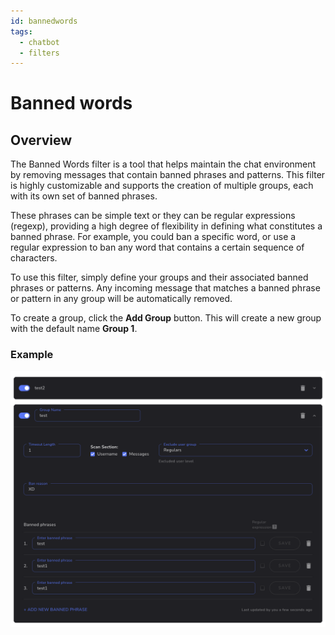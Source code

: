 ```yaml
---
id: bannedwords
tags:
  - chatbot
  - filters
---
```

# Banned words

## Overview

The Banned Words filter is a tool that helps maintain the chat environment by removing messages that contain banned phrases and patterns. This filter is highly customizable and supports the creation of multiple groups, each with its own set of banned phrases.

These phrases can be simple text or they can be regular expressions (regexp), providing a high degree of flexibility in defining what constitutes a banned phrase. For example, you could ban a specific word, or use a regular expression to ban any word that contains a certain sequence of characters.

To use this filter, simply define your groups and their associated banned phrases or patterns. Any incoming message that matches a banned phrase or pattern in any group will be automatically removed.

To create a group, click the **Add Group** button. This will create a new group with the default name **Group 1**.

### Example

![Example](<img/preview.png>)
